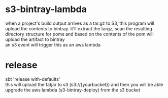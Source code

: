 # s3-bintray-lambda 
when a project's build output arrives as a tar.gz to S3, this program will upload the contents to bintray. it'll extract the targz, scan the resulting directory structure for poms and based on the contents of the pom will upload the artifact to bintray  
an s3 event will trigger this as an aws lambda  

# release  
sbt 'release with-defaults'  
this will upload the fatjar to s3 (s3://{yourbucket}) and then you will be able upgrade the aws lambda (s3-bintray-deploy) from the s3 bucket